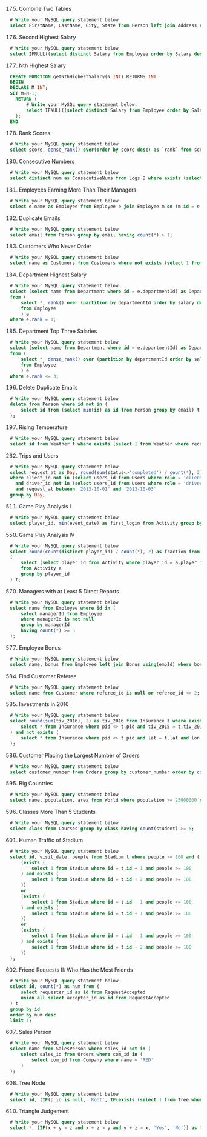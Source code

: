 175. Combine Two Tables
```sql
# Write your MySQL query statement below
select FirstName, LastName, City, State from Person left join Address using (PersonId)
```
176. Second Highest Salary
```sql
# Write your MySQL query statement below
select IFNULL((select distinct Salary from Employee order by Salary desc limit 1,1), null) as SecondHighestSalary;
```
177. Nth Highest Salary
```sql
CREATE FUNCTION getNthHighestSalary(N INT) RETURNS INT
BEGIN
DECLARE M INT;
SET M=N-1;
  RETURN (
      # Write your MySQL query statement below.
      select IFNULL((select distinct Salary from Employee order by Salary desc limit M, 1), null)
  );
END
```
178. Rank Scores
```sql
# Write your MySQL query statement below
select score, dense_rank() over(order by score desc) as `rank` from scores;
```
180. Consecutive Numbers
```sql
# Write your MySQL query statement below
select distinct num as ConsecutiveNums from Logs B where exists (select * from Logs A where A.id = B.id - 1 and A.num = B.num) and exists (select * from Logs C where C.id = B.id + 1 and C.num = B.num);
```
181. Employees Earning More Than Their Managers
```sql
# Write your MySQL query statement below
select e.name as Employee from Employee e join Employee m on (m.id = e.managerId) where e.managerId is not null and e.salary > m.salary;
```
182. Duplicate Emails
```sql
# Write your MySQL query statement below
select email from Person group by email having count(*) > 1;
```
183. Customers Who Never Order
```sql
# Write your MySQL query statement below
select name as Customers from Customers where not exists (select 1 from Orders where customerId = Customers.id);
```
184. Department Highest Salary
```sql
# Write your MySQL query statement below
select (select name from Department where id = e.departmentId) as Department, e.name as Employee, salary as Salary
from (
    select *, rank() over (partition by departmentId order by salary desc) as `rank` 
    from Employee
    ) e
where e.rank = 1;
```
185. Department Top Three Salaries
```sql
# Write your MySQL query statement below
select (select name from Department where id = e.departmentId) as Department, e.name as Employee, salary as Salary
from (
    select *, dense_rank() over (partition by departmentId order by salary desc) as `rank` 
    from Employee
    ) e
where e.rank <= 3;
```
196. Delete Duplicate Emails
```sql
# Write your MySQL query statement below
delete from Person where id not in (
    select id from (select min(id) as id from Person group by email) t
);
```
197. Rising Temperature
```sql
# Write your MySQL query statement below
select id from Weather t where exists (select 1 from Weather where recordDate = subdate(t.recordDate, 1) and temperature < t.temperature);
```
262. Trips and Users
```sql
# Write your MySQL query statement below
select request_at as Day, round(sum(status<>'completed') / count(*), 2) as `Cancellation Rate` from Trips 
where client_id not in (select users_id from Users where role = 'client' and banned = 'Yes') 
  and driver_id not in (select users_id from Users where role = 'driver' and banned = 'Yes')
  and request_at between '2013-10-01' and '2013-10-03'
group by Day;
```
511. Game Play Analysis I
```sql
# Write your MySQL query statement below
select player_id, min(event_date) as first_login from Activity group by player_id;
```
550. Game Play Analysis IV
```sql
# Write your MySQL query statement below
select round(count(distinct player_id) / count(*), 2) as fraction from
(
    select (select player_id from Activity where player_id = a.player_id and event_date = adddate(min(a.event_date), 1)) as player_id
    from Activity a
    group by player_id
) t;
```
570. Managers with at Least 5 Direct Reports
```sql
# Write your MySQL query statement below
select name from Employee where id in (
    select managerId from Employee
    where managerId is not null
    group by managerId
    having count(*) >= 5
);
```
577. Employee Bonus
```sql
# Write your MySQL query statement below
select name, bonus from Employee left join Bonus using(empId) where bonus is null or bonus < 1000;
```
584. Find Customer Referee
```sql
# Write your MySQL query statement below
select name from Customer where referee_id is null or referee_id <> 2;
```
585. Investments in 2016
```sql
# Write your MySQL query statement below
select round(sum(tiv_2016), 2) as tiv_2016 from Insurance t where exists (
    select * from Insurance where pid <> t.pid and tiv_2015 = t.tiv_2015
) and not exists (
    select * from Insurance where pid <> t.pid and lat = t.lat and lon = t.lon
);
```
586. Customer Placing the Largest Number of Orders
```sql
# Write your MySQL query statement below
select customer_number from Orders group by customer_number order by count(*) desc limit 1;
```
595. Big Countries
```sql
# Write your MySQL query statement below
select name, population, area from World where population >= 25000000 or area >= 3000000;
```
596. Classes More Than 5 Students
```sql
# Write your MySQL query statement below
select class from Courses group by class having count(student) >= 5;
```
601. Human Traffic of Stadium
```sql
# Write your MySQL query statement below
select id, visit_date, people from Stadium t where people >= 100 and (
    (exists (
        select 1 from Stadium where id = t.id + 1 and people >= 100
    ) and exists (
        select 1 from Stadium where id = t.id + 2 and people >= 100
    ))
    or 
    (exists (
        select 1 from Stadium where id = t.id - 1 and people >= 100
    ) and exists (
        select 1 from Stadium where id = t.id + 1 and people >= 100
    ))
    or 
    (exists (
        select 1 from Stadium where id = t.id - 1 and people >= 100
    ) and exists (
        select 1 from Stadium where id = t.id - 2 and people >= 100
    ))
);
```
602. Friend Requests II: Who Has the Most Friends
```sql
# Write your MySQL query statement below
select id, count(*) as num from (
    select requester_id as id from RequestAccepted
    union all select accepter_id as id from RequestAccepted
) t
group by id
order by num desc
limit 1;
```
607. Sales Person
```sql
# Write your MySQL query statement below
select name from SalesPerson where sales_id not in (
    select sales_id from Orders where com_id in (
        select com_id from Company where name = 'RED'
    )
);
```
608. Tree Node
```sql
# Write your MySQL query statement below
select id, (IF(p_id is null, 'Root', IF(exists (select 1 from Tree where p_id = t.id), 'Inner', 'Leaf'))) as type from Tree t;
```
610. Triangle Judgement
```sql
# Write your MySQL query statement below
select *, (IF(x + y > z and x + z > y and y + z > x, 'Yes', 'No')) as triangle from Triangle;
```
